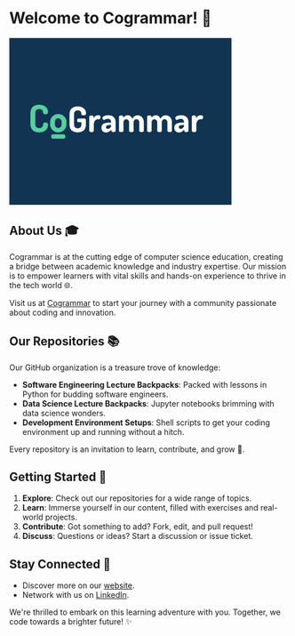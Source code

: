 # Welcome to Cogrammar! 🚀

![Cogrammar Logo](./cogrammar.png)

## About Us 🎓

Cogrammar is at the cutting edge of computer science education, creating a bridge between academic knowledge and industry expertise. Our mission is to empower learners with vital skills and hands-on experience to thrive in the tech world 🌐.

Visit us at [Cogrammar](https://skills.cogrammar.com/) to start your journey with a community passionate about coding and innovation.

## Our Repositories 📚

Our GitHub organization is a treasure trove of knowledge:

- **Software Engineering Lecture Backpacks**: Packed with lessons in Python for budding software engineers.
- **Data Science Lecture Backpacks**: Jupyter notebooks brimming with data science wonders.
- **Development Environment Setups**: Shell scripts to get your coding environment up and running without a hitch.

Every repository is an invitation to learn, contribute, and grow 🌱.

## Getting Started 🚦

1. **Explore**: Check out our repositories for a wide range of topics.
2. **Learn**: Immerse yourself in our content, filled with exercises and real-world projects.
3. **Contribute**: Got something to add? Fork, edit, and pull request!
4. **Discuss**: Questions or ideas? Start a discussion or issue ticket.

## Stay Connected 🤝

- Discover more on our [website](https://skills.cogrammar.com/).
- Network with us on [LinkedIn](https://www.linkedin.com/company/cogrammar/about/).

We're thrilled to embark on this learning adventure with you. Together, we code towards a brighter future! ✨
